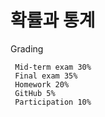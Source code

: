 # 확률과 통계

Grading

``` 
 Mid-term exam 30%
 Final exam 35%
 Homework 20%
 GitHub 5% 
 Participation 10%
```